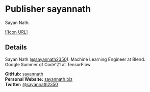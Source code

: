 # Publisher sayannath
Sayan Nath.

[![Icon URL]](https://avatars.githubusercontent.com/u/41967348?v=4)

## Details
Sayan Nath ([@sayannath2350](https://twitter.com/sayannath2350)).
Machine Learning Engineer at Blend.
Google Summer of Code'21 at TensorFlow.

**GitHub:** [sayannath](https://github.com/sayannath)\
**Personal Website:** [sayannath.biz](https://sayannath.biz)\
**Twitter:** [@sayannath2350](https://twitter.com/sayannath2350)